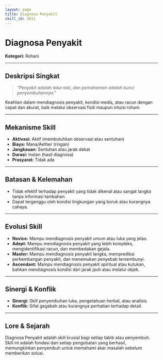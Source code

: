 ```yaml
---
layout: page
title: Diagnosa Penyakit
skill_id: S011
---
```

# Diagnosa Penyakit

**Kategori:** Rohani

---

## Deskripsi Singkat
> *"Penyakit adalah teka-teki, dan pemahaman adalah kunci penyembuhannya."*

Keahlian dalam mendiagnosis penyakit, kondisi medis, atau racun dengan cepat dan akurat, baik melalui observasi fisik maupun intuisi rohani.

---

## Mekanisme Skill
*   **Aktivasi:** Aktif (membutuhkan observasi atau sentuhan)
*   **Biaya:** Mana/Aether (ringan)
*   **Jangkauan:** Sentuhan atau jarak dekat
*   **Durasi:** Instan (hasil diagnosa)
*   **Prasyarat:** Tidak ada

---

## Batasan & Kelemahan
*   Tidak efektif terhadap penyakit yang tidak dikenal atau sangat langka tanpa informasi tambahan.
*   Dapat terganggu oleh kondisi lingkungan yang buruk atau kurangnya cahaya.

---

## Evolusi Skill
*   **Novice:** Mampu mendiagnosis penyakit umum atau luka yang jelas.
*   **Adept:** Mampu mendiagnosis penyakit yang lebih kompleks, mengidentifikasi racun, dan membedakan gejala.
*   **Master:** Mampu mendiagnosis penyakit langka, memprediksi perkembangan penyakit, dan menemukan penyebab tersembunyi.
*   **Ascendant:** Mampu mendiagnosis penyakit spiritual atau kutukan, bahkan mendiagnosis kondisi dari jarak jauh atau melalui objek.

---

## Sinergi & Konflik
*   **Sinergi:** Skill penyembuhan luka, pengetahuan herbal, atau analisis.
*   **Konflik:** Sifat gegabah atau kurangnya perhatian terhadap detail.

---

## Lore & Sejarah
Diagnosa Penyakit adalah skill krusial bagi setiap tabib atau penyembuh. Skill ini adalah fondasi dari setiap pengobatan yang berhasil, memungkinkan penyembuh untuk memahami akar masalah sebelum memberikan solusi.
